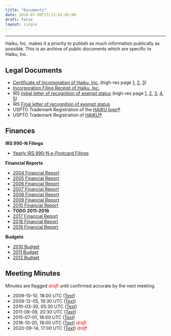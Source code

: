 ```yaml
---
title: "Documents"
date: 2018-07-09T13:13:41-05:00
draft: false
layout: single
---
```


----

Haiku, Inc. makes it a priority to publish as much information publically as possible. This is an archive of public documents which are specific to Haiku, Inc.

## Legal Documents

* [Certificate of Incorporation of Haiku, Inc.](/docs/haiku-inc_NY-DOS-Certificate-of-Incorporation.pdf) (high-res page [1](/docs/haiku-inc_NY-DOS-Certificate-of-Incorporation-p1-of-3.jpg), [2](/docs/haiku-inc_NY-DOS-Certificate-of-Incorporation-p2-of-3.jpg), [3](/docs/haiku-inc_NY-DOS-Certificate-of-Incorporation-p3-of-3.jpg))
* [Incorporation Filing Receipt of Haiku, Inc.](/docs/haiku-inc_NY-DOS-incorporation_receipt.jpg)
* IRS [Initial letter of recognition of exempt status](/docs/haiku-inc_irs-recognition-of-exemption.pdf) (high-res page [1](/docs/haiku-inc_irs-recognition-of-exemption-pg1-of-5.jpg), [2](/docs/haiku-inc_irs-recognition-of-exemption-pg2-of-5.jpg), [3](/docs/haiku-inc_irs-recognition-of-exemption-pg3-of-5.jpg), [4](/docs/haiku-inc_irs-recognition-of-exemption-pg4-of-5.jpg), [5](/docs/haiku-inc_irs-recognition-of-exemption-pg5-of-5.jpg))
* IRS [Final letter of recognition of exempt status](/docs/haiku-inc_irs_final-letter-of-determination.pdf)
* USPTO Trademark Registration of the [HAIKU logo&reg;](/docs/haiku_inc-uspto-registration_certificate-85093759.pdf)
* USPTO Trademark Registration of [HAIKU&reg;](/docs/haiku_inc-uspto-registration_certificate-85181779.pdf)

## Finances

**IRS 990-N Filings**

* [Yearly IRS 990-N e-Postcard Filings](https://apps.irs.gov/app/eos/detailsPage?ein=200105056&name=HAIKU%20INC&city=Boynton%20beach&state=FL&countryAbbr=US&type=ePostSearch)

**Financial Reports**

* [2004 Financial Report](/docs/haiku_inc-financial-report-2004.pdf)
* [2005 Financial Report](/docs/haiku_inc-financial-report-2005.pdf)
* [2006 Financial Report](/docs/haiku_inc-financial-report-2006.pdf)
* [2007 Financial Report](/docs/haiku_inc-financial-report-2007.pdf)
* [2008 Financial Report](/docs/haiku_inc-financial-report-2008.pdf)
* [2009 Financial Report](/docs/haiku_inc-financial-report-2009.pdf)
* [2010 Financial Report](/docs/haiku_inc-financial-report-2010.pdf)
* **TODO 2011-2016**
* [2017 Financial Report](/docs/haiku_inc-financial-report-2017.pdf)
* [2018 Financial Report](/docs/haiku_inc-financial-report-2018.pdf)
* [2019 Financial Report](/docs/haiku_inc-financial-report-2019.pdf)

**Budgets**

* [2010 Budget](/docs/haiku_inc-budget-2010.pdf)
* [2011 Budget](/docs/haiku_inc-budget-2011.pdf)
* [2012 Budget](/docs/haiku_inc-budget-2012.pdf)

## Meeting Minutes

Minutes are flagged <span style="color: red;"><i>draft</i></span> until confirmed accurate by the next meeting.

* 2009-10-10, 18:00 UTC ([Text](http://haiku-inc.org/docs/haiku-inc.meetings.2009-10-10-1800.txt))
* 2009-12-05, 19:30 UTC ([Text](http://haiku-inc.org/docs/haiku-inc.meetings.2009-12-05-1930.txt))
* 2010-03-30, 05:30 UTC ([Text](http://haiku-inc.org/docs/haiku-inc.meetings.2010-03-30-0530.txt))
* 2011-09-09, 20:30 UTC ([Text](http://haiku-inc.org/docs/haiku-inc.meetings.2011-09-10-2030.txt))
* 2015-07-01, 18:00 UTC ([Text](http://haiku-inc.org/docs/haiku-inc.meetings.2015-07-01-1800.txt))
* 2016-10-20, 18:00 UTC ([Text](http://haiku-inc.org/docs/haiku-inc.meetings.2016-10-20-0830.txt)) <span style="color: red;"><i>draft</i></span>
* 2020-09-14, 17:00 UTC ([Text](http://haiku-inc.org/docs/haiku-inc.meetings.2020-09-14-1900.txt)) <span style="color: red;"><i>draft</i></span>
